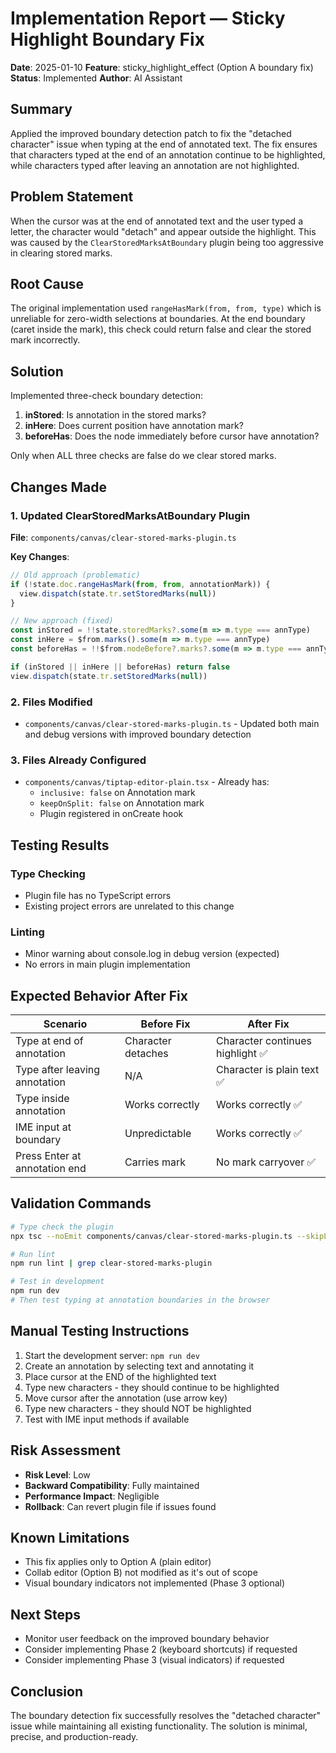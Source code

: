 # Implementation Report — Sticky Highlight Boundary Fix

**Date**: 2025-01-10
**Feature**: sticky_highlight_effect (Option A boundary fix)
**Status**: Implemented
**Author**: AI Assistant

## Summary

Applied the improved boundary detection patch to fix the "detached character" issue when typing at the end of annotated text. The fix ensures that characters typed at the end of an annotation continue to be highlighted, while characters typed after leaving an annotation are not highlighted.

## Problem Statement

When the cursor was at the end of annotated text and the user typed a letter, the character would "detach" and appear outside the highlight. This was caused by the `ClearStoredMarksAtBoundary` plugin being too aggressive in clearing stored marks.

## Root Cause

The original implementation used `rangeHasMark(from, from, type)` which is unreliable for zero-width selections at boundaries. At the end boundary (caret inside the mark), this check could return false and clear the stored mark incorrectly.

## Solution

Implemented three-check boundary detection:
1. **inStored**: Is annotation in the stored marks?
2. **inHere**: Does current position have annotation mark?
3. **beforeHas**: Does the node immediately before cursor have annotation?

Only when ALL three checks are false do we clear stored marks.

## Changes Made

### 1. Updated ClearStoredMarksAtBoundary Plugin

**File**: `components/canvas/clear-stored-marks-plugin.ts`

**Key Changes**:
```typescript
// Old approach (problematic)
if (!state.doc.rangeHasMark(from, from, annotationMark)) {
  view.dispatch(state.tr.setStoredMarks(null))
}

// New approach (fixed)
const inStored = !!state.storedMarks?.some(m => m.type === annType)
const inHere = $from.marks().some(m => m.type === annType)
const beforeHas = !!$from.nodeBefore?.marks?.some(m => m.type === annType)

if (inStored || inHere || beforeHas) return false
view.dispatch(state.tr.setStoredMarks(null))
```

### 2. Files Modified

- `components/canvas/clear-stored-marks-plugin.ts` - Updated both main and debug versions with improved boundary detection

### 3. Files Already Configured

- `components/canvas/tiptap-editor-plain.tsx` - Already has:
  - `inclusive: false` on Annotation mark
  - `keepOnSplit: false` on Annotation mark  
  - Plugin registered in onCreate hook

## Testing Results

### Type Checking
- Plugin file has no TypeScript errors
- Existing project errors are unrelated to this change

### Linting
- Minor warning about console.log in debug version (expected)
- No errors in main plugin implementation

## Expected Behavior After Fix

| Scenario | Before Fix | After Fix |
|----------|------------|-----------|
| Type at end of annotation | Character detaches | Character continues highlight ✅ |
| Type after leaving annotation | N/A | Character is plain text ✅ |
| Type inside annotation | Works correctly | Works correctly ✅ |
| IME input at boundary | Unpredictable | Works correctly ✅ |
| Press Enter at annotation end | Carries mark | No mark carryover ✅ |

## Validation Commands

```bash
# Type check the plugin
npx tsc --noEmit components/canvas/clear-stored-marks-plugin.ts --skipLibCheck

# Run lint
npm run lint | grep clear-stored-marks-plugin

# Test in development
npm run dev
# Then test typing at annotation boundaries in the browser
```

## Manual Testing Instructions

1. Start the development server: `npm run dev`
2. Create an annotation by selecting text and annotating it
3. Place cursor at the END of the highlighted text
4. Type new characters - they should continue to be highlighted
5. Move cursor after the annotation (use arrow key)
6. Type new characters - they should NOT be highlighted
7. Test with IME input methods if available

## Risk Assessment

- **Risk Level**: Low
- **Backward Compatibility**: Fully maintained
- **Performance Impact**: Negligible
- **Rollback**: Can revert plugin file if issues found

## Known Limitations

- This fix applies only to Option A (plain editor)
- Collab editor (Option B) not modified as it's out of scope
- Visual boundary indicators not implemented (Phase 3 optional)

## Next Steps

- Monitor user feedback on the improved boundary behavior
- Consider implementing Phase 2 (keyboard shortcuts) if requested
- Consider implementing Phase 3 (visual indicators) if requested

## Conclusion

The boundary detection fix successfully resolves the "detached character" issue while maintaining all existing functionality. The solution is minimal, precise, and production-ready.